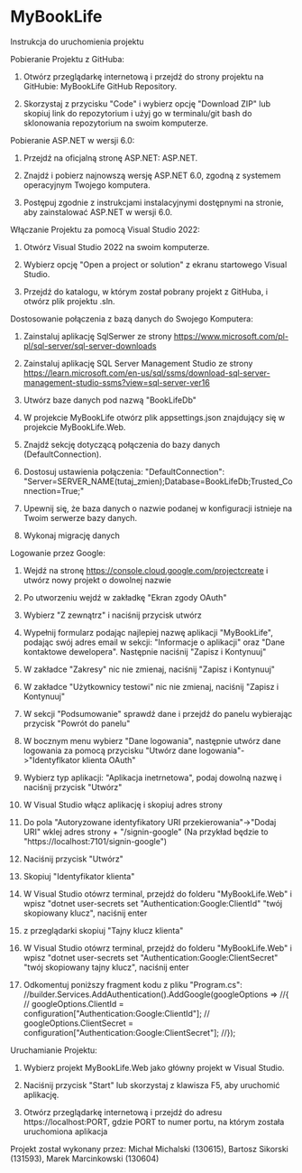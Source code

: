 # MyBookLife
Instrukcja do uruchomienia projektu

Pobieranie Projektu z GitHuba:
1. Otwórz przeglądarkę internetową i przejdź do strony projektu na GitHubie: MyBookLife GitHub Repository.

2. Skorzystaj z przycisku "Code" i wybierz opcję "Download ZIP" lub skopiuj link do repozytorium i użyj go w terminalu/git bash do sklonowania repozytorium na swoim komputerze.

Pobieranie ASP.NET w wersji 6.0:
1. Przejdź na oficjalną stronę ASP.NET: ASP.NET.

2. Znajdź i pobierz najnowszą wersję ASP.NET 6.0, zgodną z systemem operacyjnym Twojego komputera.

3. Postępuj zgodnie z instrukcjami instalacyjnymi dostępnymi na stronie, aby zainstalować ASP.NET w wersji 6.0.

Włączanie Projektu za pomocą Visual Studio 2022:
1. Otwórz Visual Studio 2022 na swoim komputerze.

2. Wybierz opcję "Open a project or solution" z ekranu startowego Visual Studio.

3. Przejdź do katalogu, w którym został pobrany projekt z GitHuba, i otwórz plik projektu .sln.

Dostosowanie połączenia z bazą danych do Swojego Komputera:
1. Zainstaluj aplikację SqlSerwer ze strony https://www.microsoft.com/pl-pl/sql-server/sql-server-downloads

2. Zainstaluj aplikację SQL Server Management Studio ze strony https://learn.microsoft.com/en-us/sql/ssms/download-sql-server-management-studio-ssms?view=sql-server-ver16

3. Utwórz baze danych pod nazwą "BookLifeDb"

4. W projekcie MyBookLife otwórz plik appsettings.json znajdujący się w projekcie MyBookLife.Web.

5. Znajdź sekcję dotyczącą połączenia do bazy danych (DefaultConnection).

6. Dostosuj ustawienia połączenia: "DefaultConnection": "Server=SERVER_NAME(tutaj_zmien);Database=BookLifeDb;Trusted_Connection=True;"

7. Upewnij się, że baza danych o nazwie podanej w konfiguracji istnieje na Twoim serwerze bazy danych.

8. Wykonaj migrację danych

Logowanie przez Google:
1. Wejdź na stronę https://console.cloud.google.com/projectcreate i utwórz nowy projekt o dowolnej nazwie

2. Po utworzeniu wejdź w zakładkę "Ekran zgody OAuth"

3. Wybierz "Z zewnątrz" i naciśnij przycisk utwórz

4. Wypełnij formularz podając najlepiej nazwę aplikacji "MyBookLife", podając swój adres email w sekcji: "Informacje o aplikacji" oraz "Dane kontaktowe dewelopera". Następnie naciśnij "Zapisz i Kontynuuj"

5. W zakładce "Zakresy" nic nie zmienaj, naciśnij "Zapisz i Kontynuuj"

6. W zakładce "Użytkownicy testowi" nic nie zmienaj, naciśnij "Zapisz i Kontynuuj"

7. W sekcji "Podsumowanie" sprawdź dane i przejdź do panelu wybierając przycisk "Powrót do panelu"

8. W bocznym menu wybierz "Dane logowania", następnie utwórz dane logowania za pomocą przycisku "Utwórz dane logowania"->"Identyflkator klienta OAuth"

9. Wybierz typ aplikacji: "Aplikacja inetrnetowa", podaj dowolną nazwę i naciśnij przycisk "Utwórz"

10. W Visual Studio włącz aplikację i skopiuj adres strony

11. Do pola "Autoryzowane identyfikatory URI przekierowania"->"Dodaj URI" wklej adres strony + "/signin-google" (Na przykład będzie to "https://localhost:7101/signin-google")

12. Naciśnij przycisk "Utwórz"

13. Skopiuj "Identyfikator klienta"

14. W Visual Studio otówrz terminal, przejdź do folderu "MyBookLife.Web" i wpisz "dotnet user-secrets set "Authentication:Google:ClientId" "twój skopiowany klucz", naciśnij enter

15. z przeglądarki skopiuj "Tajny klucz klienta"

16. W Visual Studio otówrz terminal, przejdź do folderu "MyBookLife.Web" i wpisz "dotnet user-secrets set "Authentication:Google:ClientSecret" "twój skopiowany tajny klucz", naciśnij enter

17. Odkomentuj poniższy fragment kodu z pliku "Program.cs":
//builder.Services.AddAuthentication().AddGoogle(googleOptions =>
//{
// googleOptions.ClientId = configuration["Authentication:Google:ClientId"];
// googleOptions.ClientSecret = configuration["Authentication:Google:ClientSecret"];
//});

Uruchamianie Projektu:
1. Wybierz projekt MyBookLife.Web jako główny projekt w Visual Studio.

2. Naciśnij przycisk "Start" lub skorzystaj z klawisza F5, aby uruchomić aplikację.

3. Otwórz przeglądarkę internetową i przejdź do adresu https://localhost:PORT, gdzie PORT to numer portu, na którym została uruchomiona aplikacja

Projekt został wykonany przez: Michał Michalski (130615), Bartosz Sikorski (131593), Marek Marcinkowski (130604)
